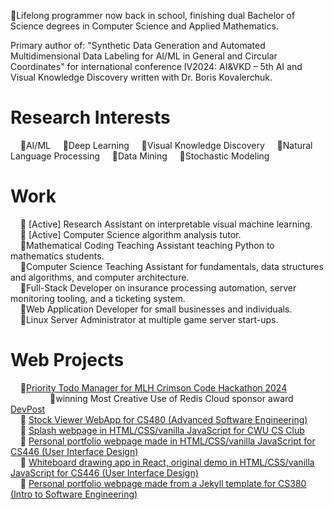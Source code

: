 🔹Lifelong programmer now back in school, finishing dual Bachelor of Science degrees in Computer Science and Applied Mathematics.      

Primary author of: "Synthetic Data Generation and Automated Multidimensional Data Labeling for AI/ML in General and Circular Coordinates" for international conference IV2024: AI&VKD – 5th AI and Visual Knowledge Discovery written with Dr. Boris Kovalerchuk.

# Research Interests
&nbsp;&nbsp;&nbsp;&nbsp;🔹AI/ML
&nbsp;&nbsp;&nbsp;&nbsp;🔹Deep Learning
&nbsp;&nbsp;&nbsp;&nbsp;🔹Visual Knowledge Discovery
&nbsp;&nbsp;&nbsp;&nbsp;🔹Natural Language Processing
&nbsp;&nbsp;&nbsp;&nbsp;🔹Data Mining
&nbsp;&nbsp;&nbsp;&nbsp;🔹Stochastic Modeling

# Work
&nbsp;&nbsp;&nbsp;&nbsp;🔹 [Active] Research Assistant on interpretable visual machine learning.    
&nbsp;&nbsp;&nbsp;&nbsp;🔹 [Active] Computer Science algorithm analysis tutor.    
&nbsp;&nbsp;&nbsp;&nbsp;🔹Mathematical Coding Teaching Assistant teaching Python to mathematics students.    
&nbsp;&nbsp;&nbsp;&nbsp;🔹Computer Science Teaching Assistant for fundamentals, data structures and algorithms, and computer architecture.    
&nbsp;&nbsp;&nbsp;&nbsp;🔹Full-Stack Developer on insurance processing automation, server monitoring tooling, and a ticketing system.    
&nbsp;&nbsp;&nbsp;&nbsp;🔹Web Application Developer for small businesses and individuals.    
&nbsp;&nbsp;&nbsp;&nbsp;🔹Linux Server Administrator at multiple game server start-ups.    

# Web Projects
&nbsp;&nbsp;&nbsp;&nbsp;🔹[Priority Todo Manager for MLH Crimson Code Hackathon 2024](https://github.com/CWUsers/Priority-Todo-Manager)    
&nbsp;&nbsp;&nbsp;&nbsp;&nbsp;&nbsp;&nbsp;&nbsp;&nbsp;&nbsp;&nbsp;&nbsp;&nbsp;&nbsp;&nbsp;&nbsp;🔹winning Most Creative Use of Redis Cloud sponsor award [DevPost](https://devpost.com/software/priority-todo-manager)    
&nbsp;&nbsp;&nbsp;&nbsp;🔹 [Stock Viewer WebApp for CS480 (Advanced Software Engineering)](https://github.com/CS480-Group-E/StockViewer-WebApp)    
&nbsp;&nbsp;&nbsp;&nbsp;🔹 [Splash webpage in HTML/CSS/vanilla JavaScript for CWU CS Club](https://cwu-cs-club.github.io/club-webpage-splash/)    
&nbsp;&nbsp;&nbsp;&nbsp;🔹 [Personal portfolio webpage made in HTML/CSS/vanilla JavaScript for CS446 (User Interface Design)](https://avaavarai.github.io/cs446-portfolio-webpage/)    
&nbsp;&nbsp;&nbsp;&nbsp;🔹 [Whiteboard drawing app in React, original demo in HTML/CSS/vanilla JavaScript for CS446 (User Interface Design)](https://avaavarai.github.io/CS446_MapMaker/)  
&nbsp;&nbsp;&nbsp;&nbsp;🔹 [Personal portfolio webpage made from a Jekyll template for CS380 (Intro to Software Engineering)](https://avaavarai.github.io/AvaAvarai.github.io.CS380/)    
